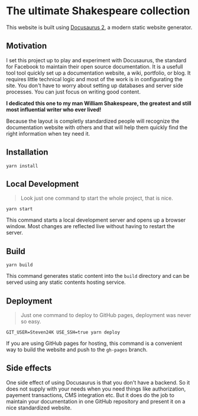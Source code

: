 # The ultimate Shakespeare collection

This website is built using [Docusaurus 2](https://docusaurus.io/), a modern static website generator.

## Motivation 

I set this project up to play and experiment with Docusaurus, the standard for Facebook to maintain their open source documentation. 
It is a usefull tool tool quickly set up a documentation website, a wiki, portfolio, or blog. It requires little technical logic and most of the work is 
in configurating the site. You don't have to worry about setting up databases and server side processes. You can just focus on writing good content. 

**I dedicated this one to my man William Shakespeare, the greatest and still most influential writer who ever lived!**

Because the layout is completly standardized people will recognize the documentation website with others and that will help them quickly find the right information when tey need it. 

## Installation

```console
yarn install
```

## Local Development

> Look just one command tp start the whole project, that is nice. 

```console
yarn start
```

This command starts a local development server and opens up a browser window. Most changes are reflected live without having to restart the server.

## Build

```console
yarn build
```

This command generates static content into the `build` directory and can be served using any static contents hosting service.

## Deployment

> Just one command to deploy to GitHub pages, deployment was never so easy.  

```console
GIT_USER=Steven24K USE_SSH=true yarn deploy
```

If you are using GitHub pages for hosting, this command is a convenient way to build the website and push to the `gh-pages` branch.


## Side effects 

One side effect of using Docusaurus is that you don't have a backend. So it does not supply with your needs when you need things like authorization, payement transactions, CMS integration etc. But it does do the job to maintain your documentation in one GitHub repository and present it on a nice standardized website. 